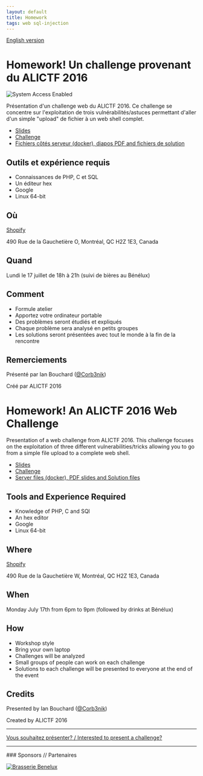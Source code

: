 ```yaml
---
layout: default
title: Homework
tags: web sql-injection
---
```


[English version](#english)

# Homework! Un challenge provenant du ALICTF 2016

![System Access Enabled](/images/17-07_php.gif)

Présentation d'un challenge web du ALICTF 2016. Ce challenge se concentre sur l'exploitation de 
trois vulnérabilités/astuces permettant d'aller d'un simple "upload" de fichier à un web shell
complet.

* [Slides](https://docs.google.com/presentation/d/1E74AcLHB5nL_epwRYq8R0sYq67pFSoBWXbFSpjAJniE/edit?pli=1#slide=id.p)
* [Challenge](http://web.poptheshell.com:31337/)
* [Fichiers côtés serveur (docker), diapos PDF and fichiers de solution](https://github.com/Corb3nik/Talk-MontreHack-Homework)

## Outils et expérience requis

* Connaissances de PHP, C et SQL
* Un éditeur hex
* Google
* Linux 64-bit

## Où

[Shopify](https://www.shopify.com)

490 Rue de la Gauchetière O, Montréal, QC H2Z 1E3, Canada

## Quand

Lundi le 17 juillet de 18h à 21h (suivi de bières au Bénélux)

## Comment

* Formule atelier
* Apportez votre ordinateur portable
* Des problèmes seront étudiés et expliqués
* Chaque problème sera analysé en petits groupes
* Les solutions seront présentées avec tout le monde à la fin de la rencontre

## Remerciements

Présenté par Ian Bouchard ([@Corb3nik](https://twitter.com/Corb3nik))

Créé par ALICTF 2016

<a id="english"></a>

# Homework! An ALICTF 2016 Web Challenge

Presentation of a web challenge from ALICTF 2016. This challenge focuses on the exploitation of three
different vulnerabilities/tricks allowing you to go from a simple file upload to a complete web shell.

* [Slides](https://docs.google.com/presentation/d/1E74AcLHB5nL_epwRYq8R0sYq67pFSoBWXbFSpjAJniE/edit?pli=1#slide=id.p)
* [Challenge](http://web.poptheshell.com:31337/)
* [Server files (docker), PDF slides and Solution files](https://github.com/Corb3nik/Talk-MontreHack-Homework)

## Tools and Experience Required

* Knowledge of PHP, C and SQl
* An hex editor
* Google
* Linux 64-bit

## Where

[Shopify](https://www.shopify.com)

490 Rue de la Gauchetière W, Montréal, QC H2Z 1E3, Canada

## When

Monday July 17th from 6pm to 9pm (followed by drinks at Bénélux)

## How

* Workshop style
* Bring your own laptop
* Challenges will be analyzed
* Small groups of people can work on each challenge
* Solutions to each challenge will be presented to everyone at the end of the event

## Credits

Presented by Ian Bouchard ([@Corb3nik](https://twitter.com/Corb3nik))

Created by ALICTF 2016

<hr/>

[Vous souhaitez présenter? / Interested to present a challenge?](https://github.com/montrehack/montrehack.github.com/wiki/Present-at-Montrehack)

<hr/>
### Sponsors // Partenaires

[![Brasserie Benelux](/images/benelux.png)](http://brasseriebenelux.com/)
